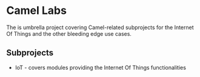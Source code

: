 # Camel Labs

The is umbrella project covering Camel-related subprojects for the Internet Of Things and the other bleeding edge use cases.

## Subprojects

- IoT - covers modules providing the Internet Of Things functionalities
